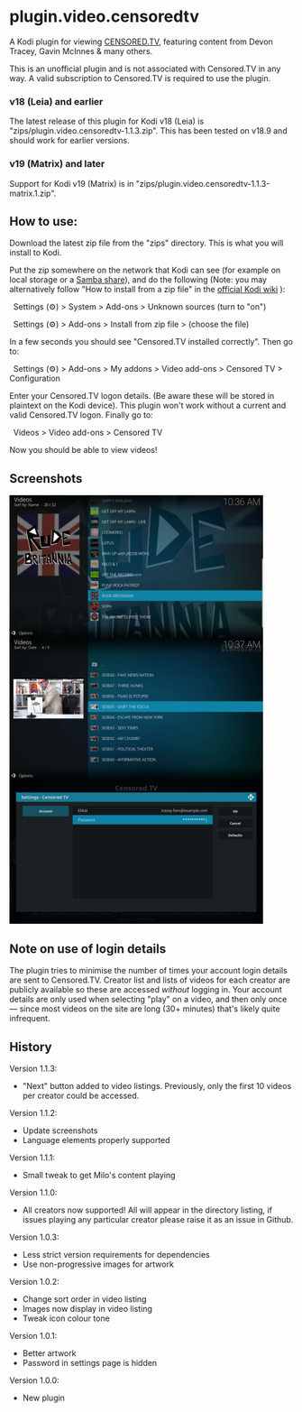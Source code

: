 # plugin.video.censoredtv
A Kodi plugin for viewing [CENSORED.TV](https://censored.tv), featuring content from Devon Tracey, Gavin McInnes &amp; many others.

This is an unofficial plugin and is not associated with Censored.TV in any way. A valid subscription to Censored.TV is required to use the plugin.

### v18 (Leia) and earlier

The latest release of this plugin for Kodi v18 (Leia) is "zips/plugin.video.censoredtv-1.1.3.zip". This has
been tested on v18.9 and should work for earlier versions.

### v19 (Matrix) and later

Support for Kodi v19 (Matrix) is in "zips/plugin.video.censoredtv-1.1.3-matrix.1.zip".

## How to use:

Download the latest zip file from the "zips" directory. This is what you will install to Kodi.

Put the zip somewhere on the network that Kodi can see (for example on local storage or a [Samba share](https://kodi.wiki/view/SMB)), and do the following 
(Note: you may alternatively follow "How to install from a zip file" in the [official Kodi wiki](https://kodi.wiki/view/Add-on_manager) ):

&ensp;Settings (:gear:) > System > Add-ons > Unknown sources (turn to "on")

&ensp;Settings (:gear:) > Add-ons > Install from zip file > (choose the file)
  
In a few seconds you should see "Censored.TV installed correctly". Then go to:

&ensp;Settings (:gear:) > Add-ons > My addons > Video add-ons > Censored TV > Configuration
  
Enter your Censored.TV logon details. (Be aware these will be stored in plaintext
on the Kodi device). This plugin won't work without a current and valid Censored.TV
logon. Finally go to:

&ensp;Videos > Video add-ons > Censored TV

Now you should be able to view videos!

## Screenshots

<img src="/src/plugin.video.censoredtv/resources/media/screenshot-01.jpg" alt="Creator list with focus on Katie Hopkin's &quot;Rude Britannia&quot;" title="Creator list with focus on Katie Hopkin's &quot;Rude Britannia&quot;" align="left" width="450" />

<img src="/src/plugin.video.censoredtv/resources/media/screenshot-02.jpg" alt="Video listing for &quot;Get Off My Lawn&quot; with thumbnail of Gavin McInnes looking sketchy"	title="Video listing for &quot;Get Off My Lawn&quot; with thumbnail of Gavin McInnes looking sketchy" align="left" width="450" />

<img src="/src/plugin.video.censoredtv/resources/media/screenshot-03.jpg" alt="Example account settings page with a made-up email and hidden password"	title="Example account settings page with a made-up email and hidden password" class="center" width="450" />

## Note on use of login details

The plugin tries to minimise the number of times your account login details are sent to
Censored.TV. Creator list and lists
of videos for each creator are publicly available so these are accessed _without_ logging in. Your
account details are only used when selecting "play" on a video, and then only once
&mdash; since most videos on the site are long (30+ minutes) that's likely quite infrequent.

## History

Version 1.1.3:
* "Next" button added to video listings. Previously, only the first 10 videos per creator could be accessed.

Version 1.1.2:
* Update screenshots
* Language elements properly supported

Version 1.1.1:
* Small tweak to get Milo's content playing

Version 1.1.0:
* All creators now supported! All will appear in the directory listing, if issues playing any particular creator please raise it as an issue in Github.

Version 1.0.3:
* Less strict version requirements for dependencies
* Use non-progressive images for artwork

Version 1.0.2:
* Change sort order in video listing
* Images now display in video listing
* Tweak icon colour tone

Version 1.0.1:
* Better artwork
* Password in settings page is hidden

Version 1.0.0:
* New plugin
